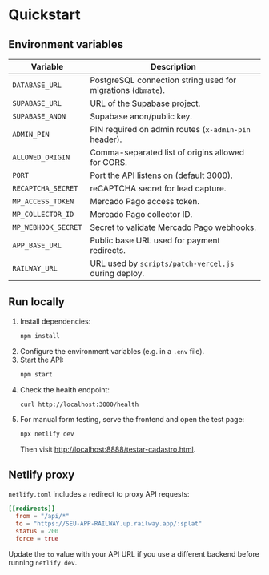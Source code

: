# Quickstart

## Environment variables
| Variable | Description |
|---------|-------------|
| `DATABASE_URL` | PostgreSQL connection string used for migrations (`dbmate`). |
| `SUPABASE_URL` | URL of the Supabase project. |
| `SUPABASE_ANON` | Supabase anon/public key. |
| `ADMIN_PIN` | PIN required on admin routes (`x-admin-pin` header). |
| `ALLOWED_ORIGIN` | Comma-separated list of origins allowed for CORS. |
| `PORT` | Port the API listens on (default 3000). |
| `RECAPTCHA_SECRET` | reCAPTCHA secret for lead capture. |
| `MP_ACCESS_TOKEN` | Mercado Pago access token. |
| `MP_COLLECTOR_ID` | Mercado Pago collector ID. |
| `MP_WEBHOOK_SECRET` | Secret to validate Mercado Pago webhooks. |
| `APP_BASE_URL` | Public base URL used for payment redirects. |
| `RAILWAY_URL` | URL used by `scripts/patch-vercel.js` during deploy. |

## Run locally
1. Install dependencies:
   ```bash
   npm install
   ```
2. Configure the environment variables (e.g. in a `.env` file).
3. Start the API:
   ```bash
   npm start
   ```
4. Check the health endpoint:
   ```bash
   curl http://localhost:3000/health
   ```
5. For manual form testing, serve the frontend and open the test page:
   ```bash
   npx netlify dev
   ```
   Then visit [http://localhost:8888/testar-cadastro.html](http://localhost:8888/testar-cadastro.html).

## Netlify proxy
`netlify.toml` includes a redirect to proxy API requests:
```toml
[[redirects]]
  from = "/api/*"
  to = "https://SEU-APP-RAILWAY.up.railway.app/:splat"
  status = 200
  force = true
```
Update the `to` value with your API URL if you use a different backend before running `netlify dev`.
